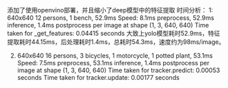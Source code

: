 添加了使用openvino部署，并且缩小了deep模型中的特征提取
时间分析：
1:  640x640 12 persons, 1 bench, 52.9ms
    Speed: 8.1ms preprocess, 52.9ms inference, 1.4ms postprocess per image at shape (1, 3, 640, 640)
    Time taken for _get_features: 0.04415 seconds
    大致上yolo模型耗时52.9ms，特征提取耗时44.15ms，后处理耗时1.4ms，总耗时54.3ms，速度约为98ms/image。

2.  640x640 16 persons, 3 bicycles, 1 motorcycle, 1 potted plant, 53.1ms
    Speed: 7.5ms preprocess, 53.1ms inference, 1.4ms postprocess per image at shape (1, 3, 640, 640)
    Time taken for tracker.predict: 0.00053 seconds
    Time taken for tracker.update: 0.00177 seconds